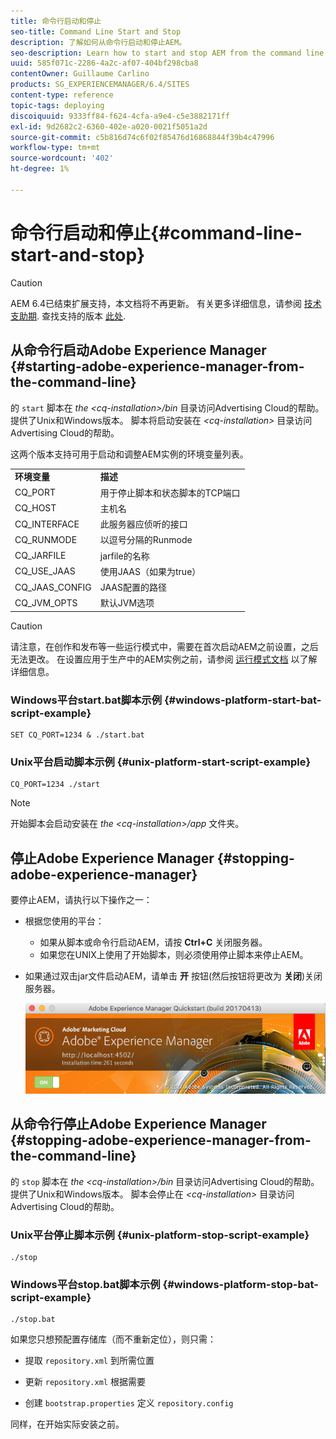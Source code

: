 ```yaml
---
title: 命令行启动和停止
seo-title: Command Line Start and Stop
description: 了解如何从命令行启动和停止AEM。
seo-description: Learn how to start and stop AEM from the command line.
uuid: 585f071c-2286-4a2c-af07-404bf298cba8
contentOwner: Guillaume Carlino
products: SG_EXPERIENCEMANAGER/6.4/SITES
content-type: reference
topic-tags: deploying
discoiquuid: 9333ff84-f624-4cfa-a9e4-c5e3882171ff
exl-id: 9d2682c2-6360-402e-a020-0021f5051a2d
source-git-commit: c5b816d74c6f02f85476d16868844f39b4c47996
workflow-type: tm+mt
source-wordcount: '402'
ht-degree: 1%

---
```


# 命令行启动和停止{#command-line-start-and-stop}

>[!CAUTION]
>
>AEM 6.4已结束扩展支持，本文档将不再更新。 有关更多详细信息，请参阅 [技术支助期](https://helpx.adobe.com/cn/support/programs/eol-matrix.html). 查找支持的版本 [此处](https://experienceleague.adobe.com/docs/).

## 从命令行启动Adobe Experience Manager {#starting-adobe-experience-manager-from-the-command-line}

的 `start` 脚本在 *the &lt;cq-installation>/bin* 目录访问Advertising Cloud的帮助。 提供了Unix和Windows版本。 脚本将启动安装在 *&lt;cq-installation>* 目录访问Advertising Cloud的帮助。

这两个版本支持可用于启动和调整AEM实例的环境变量列表。

<table> 
 <tbody> 
  <tr> 
   <td><strong>环境变量 </strong></td> 
   <td><strong>描述 </strong></td> 
  </tr> 
  <tr> 
   <td>CQ_PORT</td> 
   <td>用于停止脚本和状态脚本的TCP端口<br /> </td> 
  </tr> 
  <tr> 
   <td>CQ_HOST</td> 
   <td>主机名<br /> </td> 
  </tr> 
  <tr> 
   <td>CQ_INTERFACE</td> 
   <td>此服务器应侦听的接口<br /> </td> 
  </tr> 
  <tr> 
   <td>CQ_RUNMODE</td> 
   <td>以逗号分隔的Runmode<br /> </td> 
  </tr> 
  <tr> 
   <td>CQ_JARFILE</td> 
   <td>jarfile的名称<br /> </td> 
  </tr> 
  <tr> 
   <td>CQ_USE_JAAS</td> 
   <td>使用JAAS（如果为true）<br /> </td> 
  </tr> 
  <tr> 
   <td>CQ_JAAS_CONFIG</td> 
   <td>JAAS配置的路径<br /> </td> 
  </tr> 
  <tr> 
   <td>CQ_JVM_OPTS</td> 
   <td>默认JVM选项<br /> </td> 
  </tr> 
 </tbody> 
</table>

>[!CAUTION]
>
>请注意，在创作和发布等一些运行模式中，需要在首次启动AEM之前设置，之后无法更改。 在设置应用于生产中的AEM实例之前，请参阅 [运行模式文档](/help/sites-deploying/configure-runmodes.md) 以了解详细信息。

### Windows平台start.bat脚本示例 {#windows-platform-start-bat-script-example}

```shell
SET CQ_PORT=1234 & ./start.bat
```

### Unix平台启动脚本示例 {#unix-platform-start-script-example}

```shell
CQ_PORT=1234 ./start
```

>[!NOTE]
>
>开始脚本会启动安装在 *the &lt;cq-installation>/app* 文件夹。

## 停止Adobe Experience Manager {#stopping-adobe-experience-manager}

要停止AEM，请执行以下操作之一：

* 根据您使用的平台：

   * 如果从脚本或命令行启动AEM，请按 **Ctrl+C** 关闭服务器。
   * 如果您在UNIX上使用了开始脚本，则必须使用停止脚本来停止AEM。

* 如果通过双击jar文件启动AEM，请单击 **开** 按钮(然后按钮将更改为 **关闭**)关闭服务器。

   ![chlimage_1-63](assets/chlimage_1-63.png)

## 从命令行停止Adobe Experience Manager {#stopping-adobe-experience-manager-from-the-command-line}

的 `stop` 脚本在 *the &lt;cq-installation>/bin* 目录访问Advertising Cloud的帮助。 提供了Unix和Windows版本。 脚本会停止在 *&lt;cq-installation>* 目录访问Advertising Cloud的帮助。

### Unix平台停止脚本示例 {#unix-platform-stop-script-example}

```shell
./stop
```

### Windows平台stop.bat脚本示例 {#windows-platform-stop-bat-script-example}

```shell
./stop.bat
```

如果您只想预配置存储库（而不重新定位），则只需：

* 提取 `repository.xml` 到所需位置

* 更新 `repository.xml` 根据需要

* 创建 `bootstrap.properties` 定义 `repository.config`

同样，在开始实际安装之前。
